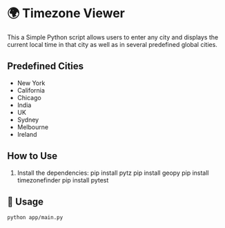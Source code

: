 # 🌍 Timezone Viewer

This a Simple Python script allows users to enter any city and displays the current local time in that city as well as in several predefined global cities.

## Predefined Cities
- New York
- California
- Chicago
- India
- UK
- Sydney
- Melbourne
- Ireland

## How to Use

1. Install the dependencies:
pip install pytz
pip install geopy
pip install timezonefinder
pip install pytest

## 🚀 Usage

```bash
python app/main.py
